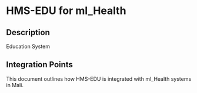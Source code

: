 # HMS-EDU for ml_Health

## Description

Education System

## Integration Points

This document outlines how HMS-EDU is integrated with ml_Health systems in Mali.

